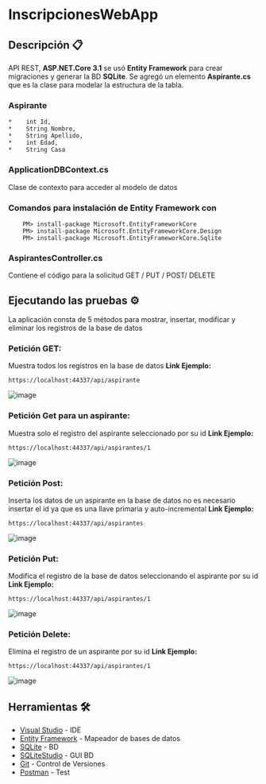 # InscripcionesWebApp

## Descripción 📋

API REST,  **ASP.NET.Core 3.1** se usó **Entity Framework** para crear migraciones y generar la BD **SQLite**.
Se agregó un elemento **Aspirante.cs** que es la clase para modelar la estructura de la tabla.

### Aspirante
```
*    int Id,
*    String Nombre,
*    String Apellido,
*    int Edad,
*    String Casa
```

### ApplicationDBContext.cs 
Clase de contexto para acceder al modelo de datos

### Comandos para instalación de Entity Framework con 
```
    PM> install-package Microsoft.EntityFrameworkCore
    PM> install-package Microsoft.EntityFrameworkCore.Design
    PM> install-package Microsoft.EntityFrameworkCore.Sqlite
```

### AspirantesController.cs
Contiene el código para la solicitud GET / PUT / POST/ DELETE

## Ejecutando las pruebas ⚙️

La aplicación consta de 5 métodos para mostrar, insertar, modificar y eliminar los
registros de la base de datos

### Petición GET:
Muestra todos los registros en la base de datos
**Link Ejemplo:**
```
https://localhost:44337/api/aspirante
```
![image](https://user-images.githubusercontent.com/79678735/116792118-b4c6c180-aa8c-11eb-9208-f50915c1736e.png)


### Petición Get para un aspirante:
Muestra solo el registro del aspirante seleccionado por su id
**Link Ejemplo:**
```
https://localhost:44337/api/aspirantes/1
```
![image](https://user-images.githubusercontent.com/79678735/116792131-cc05af00-aa8c-11eb-86cc-dee3b02a3b8b.png)


### Petición Post:
Inserta los datos de un aspirante en la base de datos no es necesario insertar
el id ya que es una llave primaria y auto-incremental
**Link Ejemplo:**
```
https://localhost:44337/api/aspirantes
```
![image](https://user-images.githubusercontent.com/79678735/116792164-fd7e7a80-aa8c-11eb-93c9-9546f4410591.png)


### Petición Put:
Modifica el registro de la base de datos seleccionando el aspirante por su id
**Link Ejemplo:**
```
https://localhost:44337/api/aspirantes/1
```
![image](https://user-images.githubusercontent.com/79678735/116792178-0ff8b400-aa8d-11eb-83f6-d1e9b5340f36.png)


### Petición Delete:
Elimina el registro de un aspirante por su id
**Link Ejemplo:**
```
https://localhost:44337/api/aspirantes/1
```
![image](https://user-images.githubusercontent.com/79678735/116792199-269f0b00-aa8d-11eb-80e7-e46589a372cb.png)


## Herramientas 🛠️

* [Visual Studio](https://visualstudio.microsoft.com/es/) - IDE
* [Entity Framework](https://docs.microsoft.com/en-us/ef/) - Mapeador de bases de datos
* [SQLite](https://www.sqlite.org/index.html) - BD
* [SQLiteStudio](https://sqlitestudio.pl/) - GUI BD
* [Git](https://git-scm.com/) - Control de Versiones
* [Postman](https://www.postman.com/) - Test
